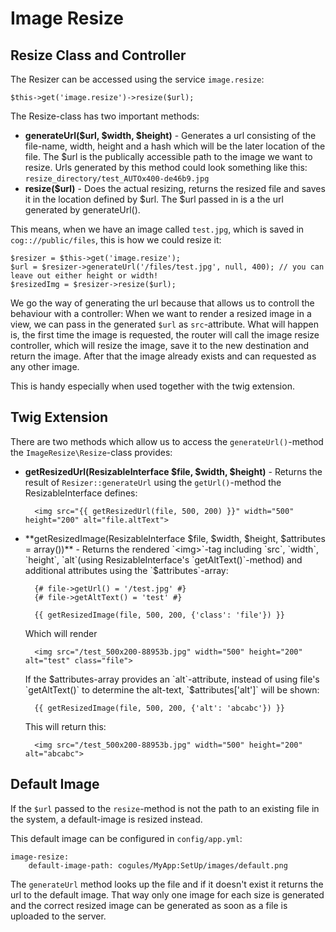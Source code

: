 # Image Resize

## Resize Class and Controller

The Resizer can be accessed using the service `image.resize`:

	$this->get('image.resize')->resize($url);

The Resize-class has two important methods:

* **generateUrl($url, $width, $height)** - Generates a url consisting of the file-name, width, height and a hash which will be the later location of the file. The $url is the publically accessible path to the image we want to resize. Urls generated by this method could look something like this: `resize_directory/test_AUTOx400-de46b9.jpg`
* **resize($url)** - Does the actual resizing, returns the resized file and saves it in the location defined by $url. The $url passed in is a the url generated by generateUrl().

This means, when we have an image called `test.jpg`, which is saved in `cog:://public/files`, this is how we could resize it:

	$resizer = $this->get('image.resize');
	$url = $resizer->generateUrl('/files/test.jpg', null, 400); // you can leave out either height or width!
	$resizedImg = $resizer->resize($url);

We go the way of generating the url because that allows us to controll the behaviour with a controller:
When we want to render a resized image in a view, we can pass in the generated `$url` as `src`-attribute. What will happen is, the first time the image is requested, the router will call the image resize controller, which will resize the image, save it to the new destination and return the image.
After that the image already exists and can requested as any other image.

This is handy especially when used together with the twig extension.

## Twig Extension

There are two methods which allow us to access the `generateUrl()`-method the `ImageResize\Resize`-class provides:

* **getResizedUrl(ResizableInterface $file, $width, $height)** - Returns the result of `Resizer::generateUrl` using the `getUrl()`-method the ResizableInterface defines:

		<img src="{{ getResizedUrl(file, 500, 200) }}" width="500" height="200" alt="file.altText">

* **getResizedImage(ResizableInterface $file, $width, $height, $attributes = array())** - Returns the rendered `<img>`-tag including `src`, `width`, `height`, `alt`(using ResizableInterface's `getAltText()`-method) and additional attributes using the `$attributes`-array:

		{# file->getUrl() = '/test.jpg' #}
		{# file->getAltText() = 'test' #}

		{{ getResizedImage(file, 500, 200, {'class': 'file'}) }}

	Which will render

		<img src="/test_500x200-88953b.jpg" width="500" height="200" alt="test" class="file">

	If the $attributes-array provides an `alt`-attribute, instead of using file's `getAltText()` to determine the alt-text, `$attributes['alt']` will be shown:

		{{ getResizedImage(file, 500, 200, {'alt': 'abcabc'}) }}

	This will return this:

		<img src="/test_500x200-88953b.jpg" width="500" height="200" alt="abcabc">

## Default Image

If the `$url` passed to the `resize`-method is not the path to an existing file in the system, a default-image is resized instead.

This default image can be configured in `config/app.yml`:

	image-resize:
		default-image-path: cogules/MyApp:SetUp/images/default.png

The `generateUrl` method looks up the file and if it doesn't exist it returns the url to the default image. That way only one image for each size is generated and the correct resized image can be generated as soon as a file is uploaded to the server.